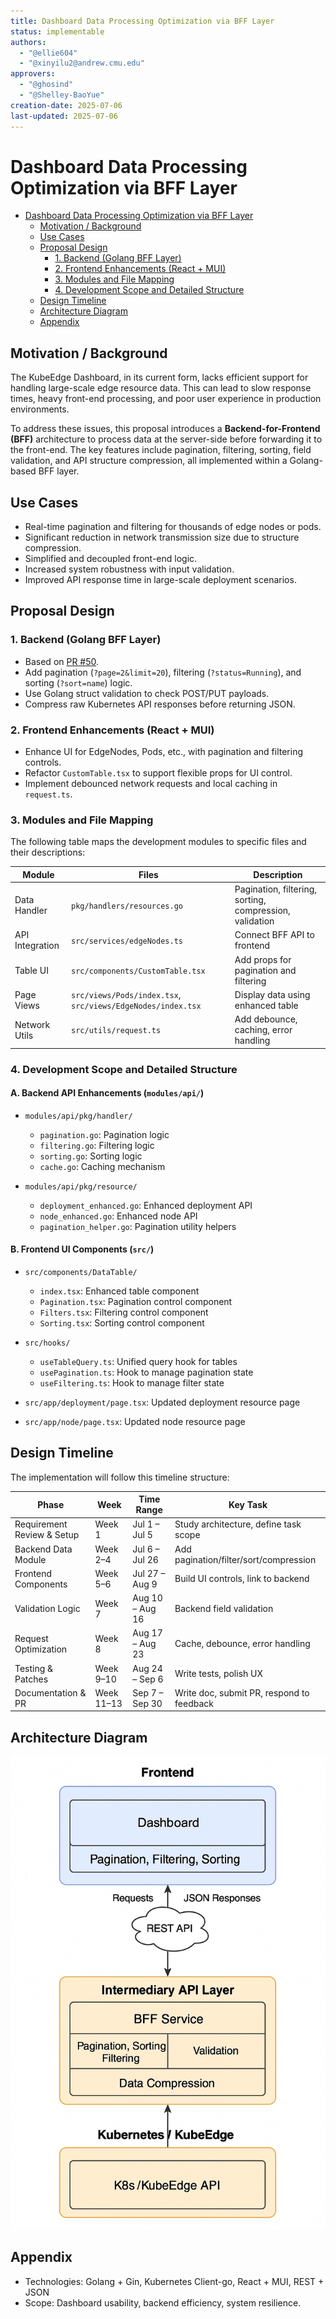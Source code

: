 ```yaml
---
title: Dashboard Data Processing Optimization via BFF Layer
status: implementable
authors:
  - "@ellie604"
  - "@xinyilu2@andrew.cmu.edu"
approvers:
  - "@ghosind"
  - "@Shelley-BaoYue"
creation-date: 2025-07-06
last-updated: 2025-07-06
---
```


# Dashboard Data Processing Optimization via BFF Layer

- [Dashboard Data Processing Optimization via BFF Layer](#dashboard-data-processing-optimization-via-bff-layer)
  - [Motivation / Background](#motivation--background)
  - [Use Cases](#use-cases)
  - [Proposal Design](#proposal-design)
    - [1. Backend (Golang BFF Layer)](#1-backend-golang-bff-layer)
    - [2. Frontend Enhancements (React + MUI)](#2-frontend-enhancements-react--mui)
    - [3. Modules and File Mapping](#3-modules-and-file-mapping)
    - [4. Development Scope and Detailed Structure](#4-development-scope-and-detailed-structure)
  - [Design Timeline](#design-timeline)
  - [Architecture Diagram](#architecture-diagram)
  - [Appendix](#appendix)

## Motivation / Background

The KubeEdge Dashboard, in its current form, lacks efficient support for handling large-scale edge resource data. This can lead to slow response times, heavy front-end processing, and poor user experience in production environments.

To address these issues, this proposal introduces a **Backend-for-Frontend (BFF)** architecture to process data at the server-side before forwarding it to the front-end. The key features include pagination, filtering, sorting, field validation, and API structure compression, all implemented within a Golang-based BFF layer.

## Use Cases

- Real-time pagination and filtering for thousands of edge nodes or pods.
- Significant reduction in network transmission size due to structure compression.
- Simplified and decoupled front-end logic.
- Increased system robustness with input validation.
- Improved API response time in large-scale deployment scenarios.

## Proposal Design

### 1. Backend (Golang BFF Layer)
- Based on [PR #50](https://github.com/kubeedge/dashboard/pull/50).
- Add pagination (`?page=2&limit=20`), filtering (`?status=Running`), and sorting (`?sort=name`) logic.
- Use Golang struct validation to check POST/PUT payloads.
- Compress raw Kubernetes API responses before returning JSON.

### 2. Frontend Enhancements (React + MUI)
- Enhance UI for EdgeNodes, Pods, etc., with pagination and filtering controls.
- Refactor `CustomTable.tsx` to support flexible props for UI control.
- Implement debounced network requests and local caching in `request.ts`.

### 3. Modules and File Mapping

The following table maps the development modules to specific files and their descriptions:

| Module | Files | Description |
| ------ | ----- | ----------- |
| Data Handler | `pkg/handlers/resources.go` | Pagination, filtering, sorting, compression, validation |
| API Integration | `src/services/edgeNodes.ts` | Connect BFF API to frontend |
| Table UI | `src/components/CustomTable.tsx` | Add props for pagination and filtering |
| Page Views | `src/views/Pods/index.tsx`, `src/views/EdgeNodes/index.tsx` | Display data using enhanced table |
| Network Utils | `src/utils/request.ts` | Add debounce, caching, error handling |

### 4. Development Scope and Detailed Structure

#### A. Backend API Enhancements (`modules/api/`)

- `modules/api/pkg/handler/`
  - `pagination.go`: Pagination logic
  - `filtering.go`: Filtering logic
  - `sorting.go`: Sorting logic
  - `cache.go`: Caching mechanism

- `modules/api/pkg/resource/`
  - `deployment_enhanced.go`: Enhanced deployment API
  - `node_enhanced.go`: Enhanced node API
  - `pagination_helper.go`: Pagination utility helpers

#### B. Frontend UI Components (`src/`)

- `src/components/DataTable/`
  - `index.tsx`: Enhanced table component
  - `Pagination.tsx`: Pagination control component
  - `Filters.tsx`: Filtering control component
  - `Sorting.tsx`: Sorting control component

- `src/hooks/`
  - `useTableQuery.ts`: Unified query hook for tables
  - `usePagination.ts`: Hook to manage pagination state
  - `useFiltering.ts`: Hook to manage filter state

- `src/app/deployment/page.tsx`: Updated deployment resource page
- `src/app/node/page.tsx`: Updated node resource page

## Design Timeline

The implementation will follow this timeline structure:

| Phase | Week | Time Range | Key Task |
| ----- | ---- | ---------- | -------- |
| Requirement Review & Setup | Week 1 | Jul 1 – Jul 5 | Study architecture, define task scope |
| Backend Data Module | Week 2–4 | Jul 6 – Jul 26 | Add pagination/filter/sort/compression |
| Frontend Components | Week 5–6 | Jul 27 – Aug 9 | Build UI controls, link to backend |
| Validation Logic | Week 7 | Aug 10 – Aug 16 | Backend field validation |
| Request Optimization | Week 8 | Aug 17 – Aug 23 | Cache, debounce, error handling |
| Testing & Patches | Week 9–10 | Aug 24 – Sep 6 | Write tests, polish UX |
| Documentation & PR | Week 11–13 | Sep 7 – Sep 30 | Write doc, submit PR, respond to feedback |

## Architecture Diagram

![Data Flow Diagram](./dataflow-bff-dashboard.png)

## Appendix

- Technologies: Golang + Gin, Kubernetes Client-go, React + MUI, REST + JSON
- Scope: Dashboard usability, backend efficiency, system resilience.


